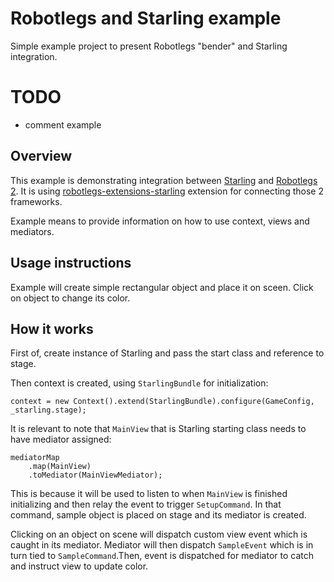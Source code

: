 # Robotlegs and Starling example

Simple example project to present Robotlegs "bender" and Starling integration.

# TODO

- comment example

## Overview

This example is demonstrating integration between [Starling](https://github.com/PrimaryFeather/Starling-Framework) and [Robotlegs 2](https://github.com/robotlegs/robotlegs-framework). It is using [robotlegs-extensions-starling](https://github.com/Vj3k0/robotlegs-extensions-starling) extension for connecting those 2 frameworks.

Example means to provide information on how to use context, views and mediators.

## Usage instructions

Example will create simple rectangular object and place it on sceen. Click on object to change its color.

## How it works

First of, create instance of Starling and pass the start class and reference to stage. 

Then context is created, using `StarlingBundle` for initialization:

	context = new Context().extend(StarlingBundle).configure(GameConfig, _starling.stage);

It is relevant to note that `MainView` that is Starling starting class needs to have mediator assigned:

	mediatorMap
		.map(MainView)
		.toMediator(MainViewMediator);

This is because it will be used to listen to when `MainView` is finished initializing and then relay the event to trigger `SetupCommand`. In that command, sample object is placed on stage and its mediator is created.

Clicking on an object on scene will dispatch custom view event which is caught in its mediator. Mediator will then dispatch `SampleEvent` which is in turn tied to `SampleCommand`.Then, event is dispatched for mediator to catch and instruct view to update color.